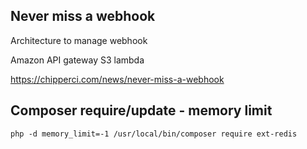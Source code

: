 ## Never miss a webhook

Architecture to manage webhook

Amazon API gateway
S3
lambda

https://chipperci.com/news/never-miss-a-webhook


## Composer require/update - memory limit

```
php -d memory_limit=-1 /usr/local/bin/composer require ext-redis
```

